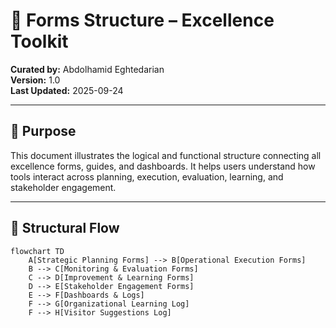 # 🧠 Forms Structure – Excellence Toolkit  
**Curated by:** Abdolhamid Eghtedarian  
**Version:** 1.0  
**Last Updated:** 2025-09-24  

---

## 🎯 Purpose

This document illustrates the logical and functional structure connecting all excellence forms, guides, and dashboards. It helps users understand how tools interact across planning, execution, evaluation, learning, and stakeholder engagement.

---

## 🔄 Structural Flow

```mermaid
flowchart TD
    A[Strategic Planning Forms] --> B[Operational Execution Forms]
    B --> C[Monitoring & Evaluation Forms]
    C --> D[Improvement & Learning Forms]
    D --> E[Stakeholder Engagement Forms]
    E --> F[Dashboards & Logs]
    F --> G[Organizational Learning Log]
    F --> H[Visitor Suggestions Log]
